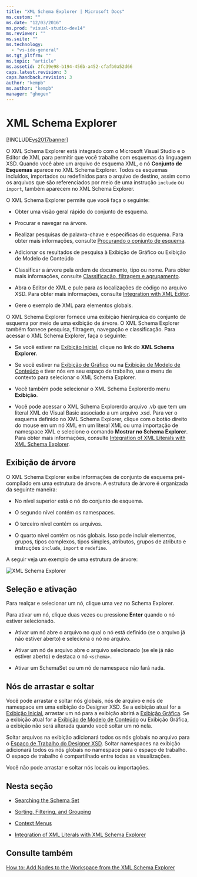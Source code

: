 ```yaml
---
title: "XML Schema Explorer | Microsoft Docs"
ms.custom: ""
ms.date: "12/03/2016"
ms.prod: "visual-studio-dev14"
ms.reviewer: ""
ms.suite: ""
ms.technology: 
  - "vs-ide-general"
ms.tgt_pltfrm: ""
ms.topic: "article"
ms.assetid: 2fc39e98-b194-456b-a452-cfafb0a52d66
caps.latest.revision: 3
caps.handback.revision: 3
author: "kempb"
ms.author: "kempb"
manager: "ghogen"
---
```

# XML Schema Explorer
[!INCLUDE[vs2017banner](../code-quality/includes/vs2017banner.md)]

O XML Schema Explorer está integrado com o Microsoft Visual Studio e o Editor de XML para permitir que você trabalhe com esquemas da linguagem XSD.  Quando você abre um arquivo de esquema XML, o nó **Conjunto de Esquemas** aparece no XML Schema Explorer.  Todos os esquemas incluídos, importados ou redefinidos para o arquivo de destino, assim como os arquivos que são referenciados por meio de uma instrução `include` ou `import`, também aparecem no XML Schema Explorer.  
  
 O XML Schema Explorer permite que você faça o seguinte:  
  
-   Obter uma visão geral rápido do conjunto de esquema.  
  
-   Procurar e navegar na árvore.  
  
-   Realizar pesquisas de palavra\-chave e específicas do esquema.  Para obter mais informações, consulte [Procurando o conjunto de esquema](../xml-tools/searching-the-schema-set.md).  
  
-   Adicionar os resultados de pesquisa à Exibição de Gráfico ou Exibição de Modelo de Conteúdo  
  
-   Classificar a árvore pela ordem de documento, tipo ou nome.  Para obter mais informações, consulte [Classificação, filtragem e agrupamento](../xml-tools/sorting-filtering-and-grouping-xml-schema-explorer.md).  
  
-   Abra o Editor de XML e pule para as localizações de código no arquivo XSD.  Para obter mais informações, consulte [Integration with XML Editor](../xml-tools/integration-with-xml-editor.md).  
  
-   Gere o exemplo de XML para elementos globais.  
  
 O XML Schema Explorer fornece uma exibição hierárquica do conjunto de esquema por meio de uma exibição de árvore.  O XML Schema Explorer também fornece pesquisa, filtragem, navegação e classificação.  Para acessar o XML Schema Explorer, faça o seguinte:  
  
-   Se você estiver na [Exibição Inicial](../xml-tools/start-view.md), clique no link do **XML Schema Explorer**.  
  
-   Se você estiver na [Exibição de Gráfico](../xml-tools/graph-view.md) ou na [Exibição de Modelo de Conteúdo](../xml-tools/content-model-view.md) e tiver nós em seu espaço de trabalho, use o menu de contexto para selecionar o XML Schema Explorer.  
  
-   Você também pode selecionar o XML Schema Explorerdo menu **Exibição**.  
  
-   Você pode acessar o XML Schema Explorerdo arquivo .vb que tem um literal XML do Visual Basic associado a um arquivo .xsd.  Para ver o esquema definido no XML Schema Explorer, clique com o botão direito do mouse em um nó XML em um literal XML ou uma importação de namespace XML e selecione o comando **Mostrar no Schema Explorer**.  Para obter mais informações, consulte [Integration of XML Literals with XML Schema Explorer](../xml-tools/integration-of-xml-literals-with-xml-schema-explorer.md).  
  
## Exibição de árvore  
 O XML Schema Explorer exibe informações de conjunto de esquema pré\-compilado em uma estrutura de árvore.  A estrutura de árvore é organizada da seguinte maneira:  
  
-   No nível superior está o nó do conjunto de esquema.  
  
-   O segundo nível contém os namespaces.  
  
-   O terceiro nível contém os arquivos.  
  
-   O quarto nível contém os nós globais.  Isso pode incluir elementos, grupos, tipos complexos, tipos simples, atributos, grupos de atributo e instruções `include`, `import` e `redefine`.  
  
 A seguir veja um exemplo de uma estrutura de árvore:  
  
 ![XML Schema Explorer](~/xml-tools/media/xmlschemaexplorer.gif "XMLSchemaExplorer")  
  
## Seleção e ativação  
 Para realçar e selecionar um nó, clique uma vez no Schema Explorer.  
  
 Para ativar um nó, clique duas vezes ou pressione **Enter** quando o nó estiver selecionado.  
  
-   Ativar um nó abre o arquivo no qual o nó está definido \(se o arquivo já não estiver aberto\) e seleciona o nó no arquivo.  
  
-   Ativar um nó de arquivo abre o arquivo selecionado \(se ele já não estiver aberto\) e destaca o nó `<schema>`.  
  
-   Ativar um SchemaSet ou um nó de namespace não fará nada.  
  
## Nós de arrastar e soltar  
 Você pode arrastar e soltar nós globais, nós de arquivo e nós de namespace em uma exibição do Designer XSD.  Se a exibição atual for a [Exibição Inicial](../xml-tools/start-view.md), arrastar um nó para a exibição abrirá a [Exibição Gráfica](../xml-tools/graph-view.md).  Se a exibição atual for a [Exibição de Modelo de Conteúdo](../xml-tools/content-model-view.md) ou Exibição Gráfica, a exibição não será alterada quando você soltar um nó nela.  
  
 Soltar arquivos na exibição adicionará todos os nós globais no arquivo para o [Espaço de Trabalho do Designer XSD](../xml-tools/xml-schema-designer-workspace.md).  Soltar namespaces na exibição adicionará todos os nós globais no namespace para o espaço de trabalho.  O espaço de trabalho é compartilhado entre todas as visualizações.  
  
 Você não pode arrastar e soltar nós locais ou importações.  
  
## Nesta seção  
  
-   [Searching the Schema Set](../xml-tools/searching-the-schema-set.md)  
  
-   [Sorting, Filtering, and Grouping](../xml-tools/sorting-filtering-and-grouping-xml-schema-explorer.md)  
  
-   [Context Menus](../xml-tools/context-menus-xml-schema-explorer.md)  
  
-   [Integration of XML Literals with XML Schema Explorer](../xml-tools/integration-of-xml-literals-with-xml-schema-explorer.md)  
  
## Consulte também  
 [How to: Add Nodes to the Workspace from the XML Schema Explorer](../Topic/How%20to:%20Add%20Nodes%20to%20the%20Workspace%20from%20the%20XML%20Schema%20Explorer.md)